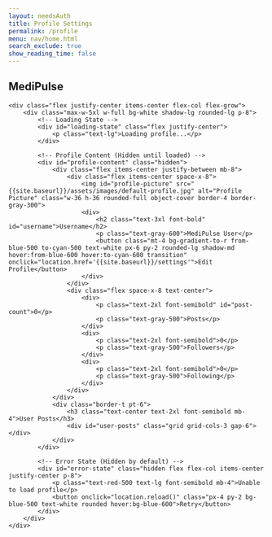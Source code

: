 ```yaml
---
layout: needsAuth
title: Profile Settings
permalink: /profile
menu: nav/home.html
search_exclude: true
show_reading_time: false
---
```


<div class="bg-gray-100 flex flex-col min-h-screen">
    <!-- Navigation Bar -->
    <nav class="bg-white shadow-md w-full py-4 px-6 flex justify-between items-center">
        <h1 class="text-xl font-bold">MediPulse</h1>
    </nav>
    
    <div class="flex justify-center items-center flex-col flex-grow">
        <div class="max-w-5xl w-full bg-white shadow-lg rounded-lg p-8">
            <!-- Loading State -->
            <div id="loading-state" class="flex justify-center">
                <p class="text-lg">Loading profile...</p>
            </div>
            
            <!-- Profile Content (Hidden until loaded) -->
            <div id="profile-content" class="hidden">
                <div class="flex items-center justify-between mb-8">
                    <div class="flex items-center space-x-8">
                        <img id="profile-picture" src="{{site.baseurl}}/assets/images/default-profile.jpg" alt="Profile Picture" class="w-36 h-36 rounded-full object-cover border-4 border-gray-300">
                        <div>
                            <h2 class="text-3xl font-bold" id="username">Username</h2>
                            <p class="text-gray-600">MediPulse User</p>
                            <button class="mt-4 bg-gradient-to-r from-blue-500 to-cyan-500 text-white px-6 py-2 rounded-lg shadow-md hover:from-blue-600 hover:to-cyan-600 transition" onclick="location.href='{{site.baseurl}}/settings'">Edit Profile</button>
                        </div>
                    </div>
                    <div class="flex space-x-8 text-center">
                        <div>
                            <p class="text-2xl font-semibold" id="post-count">0</p>
                            <p class="text-gray-500">Posts</p>
                        </div>
                        <div>
                            <p class="text-2xl font-semibold">0</p>
                            <p class="text-gray-500">Followers</p>
                        </div>
                        <div>
                            <p class="text-2xl font-semibold">0</p>
                            <p class="text-gray-500">Following</p>
                        </div>
                    </div>
                </div>
                <div class="border-t pt-6">
                    <h3 class="text-center text-2xl font-semibold mb-4">User Posts</h3>
                    <div id="user-posts" class="grid grid-cols-3 gap-6"></div>
                </div>
            </div>
            
            <!-- Error State (Hidden by default) -->
            <div id="error-state" class="hidden flex flex-col items-center justify-center p-8">
                <p class="text-red-500 text-lg font-semibold mb-4">Unable to load profile</p>
                <button onclick="location.reload()" class="px-4 py-2 bg-blue-500 text-white rounded hover:bg-blue-600">Retry</button>
            </div>
        </div>
    </div>
</div>

<script type="module">
    import { getPostsByUser, getImagesByPostId } from "{{site.baseurl}}/assets/js/api/posts.js";
    import { pythonURI, fetchOptions } from "{{site.baseurl}}/assets/js/api/config.js";
    
    // Add anti-loop protection
    const MAX_RETRIES = 3;
    let retryCount = parseInt(localStorage.getItem('profileRetryCount') || '0');

    // Check if we're in a retry loop
    if (retryCount > MAX_RETRIES) {
        console.error("Too many retries, breaking potential infinite loop");
        document.getElementById('loading-state').classList.add('hidden');
        document.getElementById('error-state').classList.remove('hidden');
        localStorage.setItem('profileRetryCount', '0');
        throw new Error("Breaking potential infinite loop");
    }
    
    // Increment retry counter
    localStorage.setItem('profileRetryCount', (retryCount + 1).toString());
    
    async function getUserData() {
        const endpoint = `${pythonURI}/api/user`;
        try {
            // Explicitly include credentials with every request
            const options = {
                ...fetchOptions,
                credentials: 'include'
            };
            
            const response = await fetch(endpoint, options);
            
            if (!response.ok) {
                throw new Error(`Failed to fetch user: ${response.status}`);
            }
            
            const user = await response.json();
            return user;
        } catch (error) {
            console.error("Error fetching user:", error.message);
            return null;
        }
    }
    
    // Main function
    document.addEventListener('DOMContentLoaded', async () => {
        try {
            // Try to get user data
            const userData = await getUserData();
            console.log("User data:", userData);
            
            // If successful, reset retry counter
            localStorage.setItem('profileRetryCount', '0');
            
            // If no data, show error
            if (!userData) {
                document.getElementById('loading-state').classList.add('hidden');
                document.getElementById('error-state').classList.remove('hidden');
                return;
            }
            
            // Hide loading, show content
            document.getElementById('loading-state').classList.add('hidden');
            document.getElementById('profile-content').classList.remove('hidden');
            
            // Update username
            const usernameElement = document.getElementById('username');
            if (usernameElement) {
                usernameElement.textContent = userData.name || userData.username || "User";
            }
            
            // Update profile picture ONLY if we have the required data
            const profileImg = document.getElementById('profile-picture');
            if (profileImg && userData.pfp && (userData.uid || userData.id)) {
                const userIdValue = userData.uid || userData.id;
                profileImg.onerror = () => {
                    profileImg.src = "{{site.baseurl}}/assets/images/default-profile.jpg";
                };
                profileImg.src = `${pythonURI}/uploads/${userIdValue}/${userData.pfp}`;
            }
            
            // Load posts
            const userPostsContainer = document.getElementById('user-posts');
            const postCountElement = document.getElementById('post-count');
            
            if (userData.id) {
                try {
                    const posts = await getPostsByUser(userData.id);
                    
                    if (posts && posts.length > 0) {
                        userPostsContainer.innerHTML = '';
                        postCountElement.textContent = posts.length;
                        
                        posts.forEach(async post => {
                            try {
                                const postElement = document.createElement('div');
                                postElement.className = 'border p-4 rounded-lg shadow-md bg-white';
                                postElement.innerHTML = `
                                    <h4 class="text-lg font-semibold">${post.title || 'Untitled Post'}</h4>
                                    <p class="text-gray-600">${post.description || 'No description'}</p>
                                    <p class="text-sm text-gray-500">${new Date(post.date_posted).toLocaleDateString()}</p>
                                `;
                                userPostsContainer.appendChild(postElement);
                                
                                // Load images separately to prevent blocking
                                try {
                                    const images = await getImagesByPostId(post.id);
                                    if (images && images.length > 0) {
                                        const imageContainer = document.createElement('div');
                                        imageContainer.className = 'mt-2';
                                        
                                        const formattedImages = images.map(image => 
                                            `<img src="data:image/jpeg;base64,${image}" alt="Post image" class="w-full mt-2">`
                                        ).join('');
                                        
                                        imageContainer.innerHTML = formattedImages;
                                        postElement.appendChild(imageContainer);
                                    }
                                } catch (imageError) {
                                    console.error("Error loading images:", imageError);
                                }
                            } catch (postError) {
                                console.error("Error processing post:", postError);
                            }
                        });
                    } else {
                        userPostsContainer.innerHTML = '<p class="text-gray-500 text-center col-span-3">No posts yet</p>';
                    }
                } catch (postsError) {
                    console.error("Error loading posts:", postsError);
                    userPostsContainer.innerHTML = '<p class="text-red-500 text-center col-span-3">Failed to load posts</p>';
                }
            }
        } catch (error) {
            console.error("Error in profile page initialization:", error);
            document.getElementById('loading-state').classList.add('hidden');
            document.getElementById('error-state').classList.remove('hidden');
        }
    });
</script>

